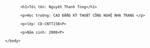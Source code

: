 <!DOCTYPE html>
<html>
      <head>
             <title>giới thiệu bản thân</title>
      </head>
      <body>

             <h1>Tôi tên: Nguyễn Thanh Tùng</h1>
             
             <p>Học trường: CAO ĐẲNG KỸ THUẬT CÔNG NGHỆ NHA TRANG </p>
             
             <p>lớp: CD-CNTT15B<P>
             
             <p>Năm sinh: 2000<P>

      </body>
</html>
